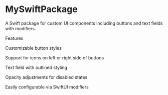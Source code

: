 # MySwiftPackage

A Swift package for custom UI components including buttons and text fields with modifiers.

Features

Customizable button styles

Support for icons on left or right side of buttons

Text field with outlined styling

Opacity adjustments for disabled states

Easily configurable via SwiftUI modifiers
